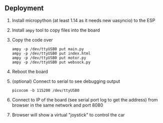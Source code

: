 


## Deployment

1. Install micropython (at least 1.14 as it needs new uasyncio) to the ESP
2. Install `ampy` tool to copy files into the board
3. Copy the code over

    ```
    ampy -p /dev/ttyUSB0 put main.py
    ampy -p /dev/ttyUSB0 put index.html
    ampy -p /dev/ttyUSB0 put motor.py
    ampy -p /dev/ttyUSB0 put websock.py
    ```

4. Reboot the board
5. (optional) Connect to serial to see debugging output

    ```
    picocom -b 115200 /dev/ttyUSB0
    ```

6. Connect to IP of the board (see serial port log to get the address) from browser in the same network and port 8080
7. Browser will show a virtual "joystick" to control the car
